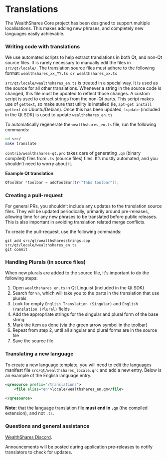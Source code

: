 Translations
============

The WealthShares Core project has been designed to support multiple localisations. This makes adding new phrases, and completely new languages easily achievable.

### Writing code with translations
We use automated scripts to help extract translations in both Qt, and non-Qt source files. It is rarely necessary to manually edit the files in `src/qt/locale/`. The translation source files must adhere to the following format:
`wealthshares_xx_YY.ts or wealthshares_xx.ts`

`src/qt/locale/wealthshares_en.ts` is treated in a special way. It is used as the source for all other translations. Whenever a string in the source code is changed, this file must be updated to reflect those changes. A custom script is used to extract strings from the non-Qt parts. This script makes use of `gettext`, so make sure that utility is installed (ie, `apt-get install gettext` on Ubuntu/Debian). Once this has been updated, `lupdate` (included in the Qt SDK) is used to update `wealthshares_en.ts`.

To automatically regenerate the `wealthshares_en.ts` file, run the following commands:
```sh
cd src/
make translate
```

`contrib/wealthshares-qt.pro` takes care of generating `.qm` (binary compiled) files from `.ts` (source files) files. It’s mostly automated, and you shouldn’t need to worry about it.

**Example Qt translation**
```cpp
QToolBar *toolbar = addToolBar(tr("Tabs toolbar"));
```

### Creating a pull-request
For general PRs, you shouldn’t include any updates to the translation source files. They will be updated periodically, primarily around pre-releases, allowing time for any new phrases to be translated before public releases. This is also important in avoiding translation related merge conflicts.

To create the pull-request, use the following commands:
```
git add src/qt/wealthsharesstrings.cpp src/qt/locale/wealthshares_en.ts
git commit
```

### Handling Plurals (in source files)
When new plurals are added to the source file, it's important to do the following steps:

1. Open `wealthshares_en.ts` in Qt Linguist (included in the Qt SDK)
2. Search for `%n`, which will take you to the parts in the translation that use plurals
3. Look for empty `English Translation (Singular)` and `English Translation (Plural)` fields
4. Add the appropriate strings for the singular and plural form of the base string
5. Mark the item as done (via the green arrow symbol in the toolbar)
6. Repeat from step 2, until all singular and plural forms are in the source file
7. Save the source file

### Translating a new language
To create a new language template, you will need to edit the languages manifest file `src/qt/wealthshares_locale.qrc` and add a new entry. Below is an example of the English language entry.

```xml
<qresource prefix="/translations">
    <file alias="en">locale/wealthshares_en.qm</file>
    ...
</qresource>
```

**Note:** that the language translation file **must end in `.qm`** (the compiled extension), and not `.ts`.

### Questions and general assistance
[WealthShares Discord](https://discord.wealthsharescoin.io).

Announcements will be posted during application pre-releases to notify translators to check for updates.
